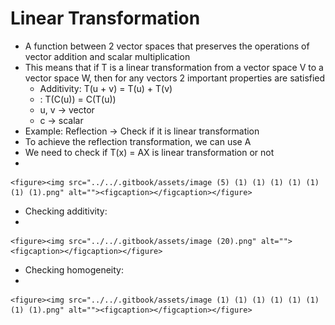 # Linear Transformation

* A function between 2 vector spaces that preserves the operations of vector addition and scalar multiplication
* This means that if T is a linear transformation from a vector space V to a vector space W, then for any vectors 2 important properties are satisfied
  * Additivity: T(u + v) = T(u) + T(v)
  * : T(C(u)) = C(T(u))
  * u, v -> vector
  * c -> scalar
* Example: Reflection -> Check if it is linear transformation
* To achieve the reflection transformation, we can use A&#x20;
* We need to check if T(x) = AX is linear transformation or not
*

    <figure><img src="../../.gitbook/assets/image (5) (1) (1) (1) (1) (1) (1) (1).png" alt=""><figcaption></figcaption></figure>
* Checking additivity:
*

    <figure><img src="../../.gitbook/assets/image (20).png" alt=""><figcaption></figcaption></figure>
* Checking homogeneity:
*

    <figure><img src="../../.gitbook/assets/image (1) (1) (1) (1) (1) (1) (1) (1).png" alt=""><figcaption></figcaption></figure>
